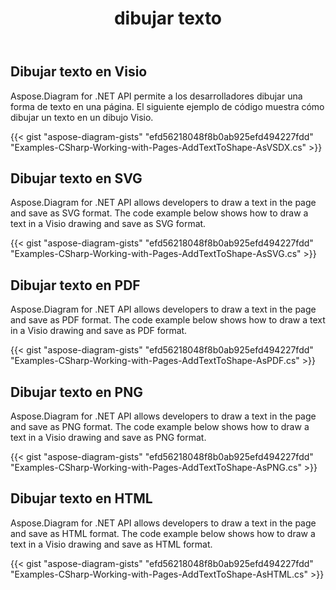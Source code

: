 ﻿---
title: dibujar texto
type: docs
weight: 5
url: /es/net/drawing/draw-text
description: Esta sección explica cómo dibujar texto en una página visio con Aspose.Diagram. Admite el uso de C# para dibujar texto y guardarlo como pdf, svg, html, image, xps y otros formatos.
---
## **Dibujar texto en Visio**
Aspose.Diagram for .NET API permite a los desarrolladores dibujar una forma de texto en una página. El siguiente ejemplo de código muestra cómo dibujar un texto en un dibujo Visio.

{{< gist "aspose-diagram-gists" "efd56218048f8b0ab925efd494227fdd" "Examples-CSharp-Working-with-Pages-AddTextToShape-AsVSDX.cs" >}}

## **Dibujar texto en SVG**
Aspose.Diagram for .NET API allows developers to draw a text in the page and save as SVG format. The code example below shows how to draw a text in a Visio drawing and save as SVG format.

{{< gist "aspose-diagram-gists" "efd56218048f8b0ab925efd494227fdd" "Examples-CSharp-Working-with-Pages-AddTextToShape-AsSVG.cs" >}}

## **Dibujar texto en PDF**
Aspose.Diagram for .NET API allows developers to draw a text in the page and save as PDF format. The code example below shows how to draw a text in a Visio drawing and save as PDF format.

{{< gist "aspose-diagram-gists" "efd56218048f8b0ab925efd494227fdd" "Examples-CSharp-Working-with-Pages-AddTextToShape-AsPDF.cs" >}}

## **Dibujar texto en PNG**
Aspose.Diagram for .NET API allows developers to draw a text in the page and save as PNG format. The code example below shows how to draw a text in a Visio drawing and save as PNG format.

{{< gist "aspose-diagram-gists" "efd56218048f8b0ab925efd494227fdd" "Examples-CSharp-Working-with-Pages-AddTextToShape-AsPNG.cs" >}}

## **Dibujar texto en HTML**
Aspose.Diagram for .NET API allows developers to draw a text in the page and save as HTML format. The code example below shows how to draw a text in a Visio drawing and save as HTML format.

{{< gist "aspose-diagram-gists" "efd56218048f8b0ab925efd494227fdd" "Examples-CSharp-Working-with-Pages-AddTextToShape-AsHTML.cs" >}}
